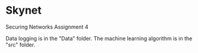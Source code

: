 # Skynet
Securing Networks Assignment 4

Data logging is in the "Data" folder.
The machine learning algorithm is in the "src" folder.
